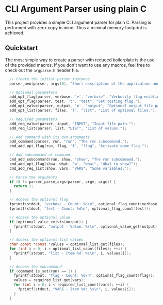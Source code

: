 # CLI Argument Parser using plain C

This project provides a simple CLI argument parser for plain C. Parsing is performed with zero-copy in mind. Thus a minimal memory footprint is achieved.

## Quickstart

The most simple way to create a parser with reduced boilerplate is the use of the provided macros. If you don't want to use any macros, feel free to check out the `argparse.h` header file.

```C
  // Create the initial parser instance
  parser_new(parser, argv[0], "Short description of the application and its use-case.");

  // Optional parameters
  add_opt_flag(parser, verbose, 'v', "verbose", "Verbosity flag enabling more logging.");
  add_opt_flag(parser, test, 't', "test", "Set testing flag.");
  add_opt_value(parser, output, 'o', "output", "Optional output file path.");
  add_opt_list(parser, files, 'l', "list", "List of optional files.");

  // Required parameters
  add_req_value(parser, input, "INPUT", "Input file path.");
  add_req_list(parser, list, "LIST", "List of values.");

  // Add command with its own arguments
  add_command(parser, run, "run", "The run subcommand.");
  cmd_add_opt_flag(run, flag, 'f', "flag", "Activate some flag.");

  // Add subcommand of command
  cmd_add_subcommand(run, show, "show", "The run subcommand.");
  cmd_add_opt_flag(show, what, 'w', "what", "What to show?");
  cmd_add_req_list(show, vars, "VARS", "Some variables.");

  // Parse the arguments
  if (0 != parser_parse_args(parser, argv, argc)) {
    return 1;
  }

  // Access the optional flag
  fprintf(stdout, "verbose - Count: %d\n", optional_flag_count(verbose));
  fprintf(stdout, "test - Count: %d\n", optional_flag_count(test));

  // Access the optional value
  if (optional_value_exists(output)) {
    fprintf(stdout, "output - Value: %s\n", optional_value_get(output));
  }

  // Access the optional list values
  char const *const *values = optional_list_get(files);
  for (int i = 0; i < optional_list_count(files); ++i) {
    fprintf(stdout, "list - Item %d: %s\n", i, values[i]);
  }

  // Access the subcommand
  if (command_is_set(run) == 1) {
    fprintf(stdout, "flag - Count: %d\n", optional_flag_count(flag));
    values = required_list_get(vars);
    for (int i = 0; i < required_list_count(vars); ++i) {
      fprintf(stdout, "VARS - Item %d: %s\n", i, values[i]);
    }
  }
```
